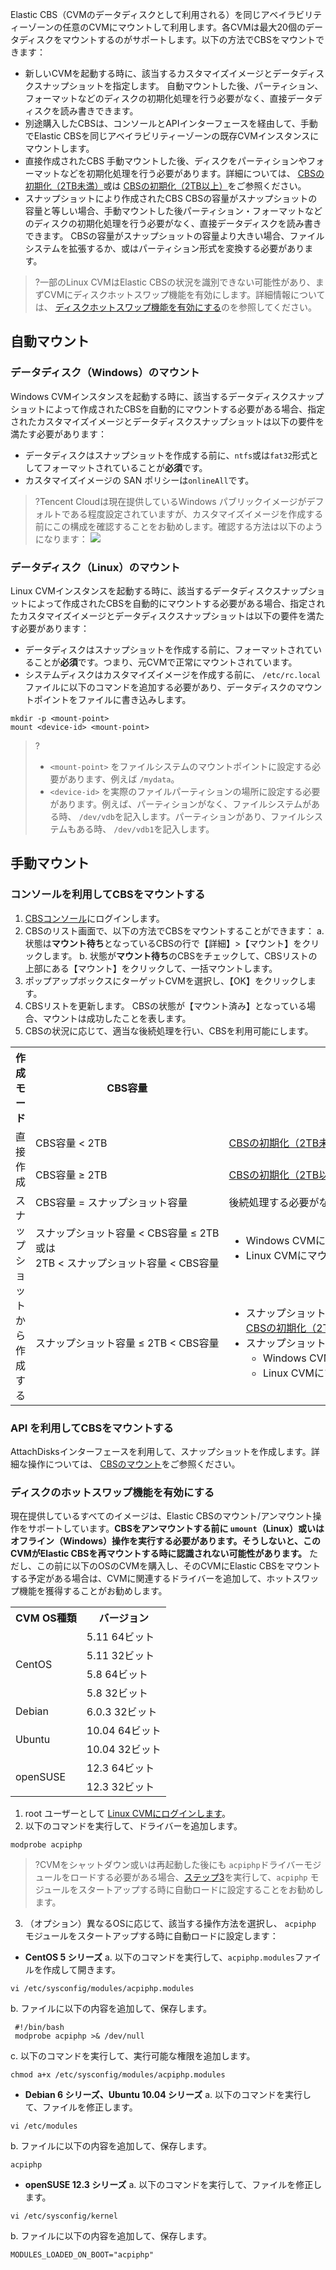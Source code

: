 Elastic CBS（CVMのデータディスクとして利用される）を同じアベイラビリティーゾーンの任意のCVMにマウントして利用します。各CVMは最大20個のデータディスクをマウントするのがサポートします。以下の方法でCBSをマウントできます：
- 新しいCVMを起動する時に、該当するカスタマイズイメージとデータディスクスナップショットを指定します。
自動マウントした後、パーティション、フォーマットなどのディスクの初期化処理を行う必要がなく、直接データディスクを読み書きできます。
- 別途購入したCBSは、コンソールとAPIインターフェースを経由して、手動でElastic CBSを同じアベイラビリティーゾーンの既存CVMインスタンスにマウントします。
 - 直接作成されたCBS
 手動マウントした後、ディスクをパーティションやフォーマットなどを初期化処理を行う必要があります。詳細については、 [CBSの初期化（2TB未満）](https://intl.cloud.tencent.com/document/product/362/31597)或は [CBSの初期化（2TB以上）](https://intl.cloud.tencent.com/document/product/362/31598)をご参照ください。
 - スナップショットにより作成されたCBS
  CBSの容量がスナップショットの容量と等しい場合、手動マウントした後パーティション・フォーマットなどのディスクの初期化処理を行う必要がなく、直接データディスクを読み書きできます。
	CBSの容量がスナップショットの容量より大きい場合、ファイルシステムを拡張するか、或はパーティション形式を変換する必要があります。

 >?一部のLinux CVMはElastic CBSの状況を識別できない可能性があり、まずCVMにディスクホットスワップ機能を有効にします。詳細情報については、 [ディスクホットスワップ機能を有効にする](#modprobeacpiphp)のを参照してください。

## 自動マウント
### データディスク（Windows）のマウント
Windows CVMインスタンスを起動する時に、該当するデータディスクスナップショットによって作成されたCBSを自動的にマウントする必要がある場合、指定されたカスタマイズイメージとデータディスクスナップショットは以下の要件を満たす必要があります：
- データディスクはスナップショットを作成する前に、`ntfs`或は`fat32`形式としてフォーマットされていることが**必須**です。
- カスタマイズイメージの SAN ポリシーは`onlineAll`です。
 >?Tencent Cloudは現在提供しているWindows パブリックイメージがデフォルトである程度設定されていますが、カスタマイズイメージを作成する前にこの構成を確認することをお勧めします。確認する方法は以下のようになります：
![](https://main.qcloudimg.com/raw/edac7337395de380c0ec801646e0a627.png)
 
 
### データディスク（Linux）のマウント
 Linux  CVMインスタンスを起動する時に、該当するデータディスクスナップショットによって作成されたCBSを自動的にマウントする必要がある場合、指定されたカスタマイズイメージとデータディスクスナップショットは以下の要件を満たす必要があります：
- データディスクはスナップショットを作成する前に、フォーマットされていることが**必須**です。つまり、元CVMで正常にマウントされています。
- システムディスクはカスタマイズイメージを作成する前に、 `/etc/rc.local` ファイルに以下のコマンドを追加する必要があり、データディスクのマウントポイントをファイルに書き込みします。
 ```
 mkdir -p <mount-point>
 mount <device-id> <mount-point>
 ```
>?
> - `<mount-point>` をファイルシステムのマウントポイントに設定する必要があります、例えば `/mydata`。
> - `<device-id>` を実際のファイルパーティションの場所に設定する必要があります。例えば、パーティションがなく、ファイルシステムがある時、 `/dev/vdb`を記入します。パーティションがあり、ファイルシステムもある時、 `/dev/vdb1`を記入します。

## 手動マウント

### コンソールを利用してCBSをマウントする
1.  [CBSコンソール](https://console.cloud.tencent.com/cvm/cbs)にログインします。
2. CBSのリスト画面で、以下の方法でCBSをマウントすることができます：
 a. 状態は**マウント待ち**となっているCBSの行で【詳細】>【マウント】をクリックします。
 b. 状態が**マウント待ち**のCBSをチェックして、CBSリストの上部にある【マウント】をクリックして、一括マウントします。
3. ポップアップボックスにターゲットCVMを選択し、【OK】をクリックします。
4. CBSリストを更新します。
 CBSの状態が【マウント済み】となっている場合、マウントは成功したことを表します。
5. CBSの状況に応じて、適当な後続処理を行い、CBSを利用可能にします。
 <table>
 <tr>
 <th>作成モード</th>
 <th>CBS容量</th>
 <th>後続処理</th>
 </tr>
 <tr>
 <td  rowspan="2">直接作成</td>
 <td>CBS容量 < 2TB</td>
 <td><a href="https://intl.cloud.tencent.com/document/product/362/31597">CBSの初期化（2TB未満）</a></td>
 </tr>
 <tr>
  <td>CBS容量 ≥ 2TB</td>
	<td><a href="https://intl.cloud.tencent.com/document/product/362/31598">CBSの初期化（2TB以上）</a></td>
 </tr>
  <tr>
	<td  rowspan="3">スナップショットから作成する</td>
	<td>CBS容量 = スナップショット容量</td>
	<td>後続処理する必要がない、マウントした後に直接利用できます。</td>
 </tr>
 </tr>
 <tr>
 <td nowrap="nowrap">スナップショット容量 < CBS容量 ≤ 2TB<br/>或は<br/>2TB < スナップショット容量 < CBS容量</td>
<td><ul><li> Windows CVMにマウントする：<a href="https://intl.cloud.tencent.com/document/product/362/31601">パーティション及びファイルシステム（Windows）を拡張する</a></li><li> Linux CVMにマウントする：<a href="https://intl.cloud.tencent.com/document/product/362/31602">パーティション及びファイルシステム（Linux）を拡張する</a></li></ul></td>
 </tr> 
 <tr>
 <td>スナップショット容量 ≤ 2TB < CBS容量</td>
<td nowrap="nowrap"><ul><li>スナップショットで MBR パーティションを利用する場合：</li><a href="https://intl.cloud.tencent.com/document/product/362/31598">CBSの初期化（2TB以上）</a> をご参照ください。 GPT を利用して再パーティションすると、<b>この操作により元のデータを削除されます</b><li>スナップショットで GPT パーティション形式を利用する場合：<ul><li> Windows CVMにマウントする：<a href="https://intl.cloud.tencent.com/document/product/362/31601">パーティション及びファイルシステム（Windows）を拡張する</a></li><li>Linux CVMにマウントする：<a href="https://intl.cloud.tencent.com/document/product/362/31602">パーティション及びファイルシステム（Linux）を拡張する</a></li></ul></td>
 </tr> 
 </table>

### API を利用してCBSをマウントする
 AttachDisksインターフェースを利用して、スナップショットを作成します。詳細な操作については、 [CBSのマウント](https://intl.cloud.tencent.com/document/product/362/16313)をご参照ください。

<span id="modprobeacpiphp"></span>
### ディスクのホットスワップ機能を有効にする
現在提供しているすべてのイメージは、Elastic CBSのマウント/アンマウント操作をサポートしています。**CBSをアンマウントする前に `umount`（Linux）或いはオフライン（Windows）操作を実行する必要があります。そうしないと、このCVMがElastic CBSを再マウントする時に認識されない可能性があります。**
ただし、この前に以下のOSのCVMを購入し、そのCVMにElastic CBSをマウントする予定がある場合は、CVMに関連するドライバーを追加して、ホットスワップ機能を獲得することがお勧めします。
<table>
<tbody>
<tr><th>CVM OS種類</th><th>バージョン</th>
<tr><td rowspan="4">CentOS</td><td>5.11 64ビット</td>
<tr><td>5.11 32ビット</td>
<tr><td>5.8 64ビット</td>
<tr><td>5.8 32ビット</td>
<tr><td >Debian</td><td>6.0.3 32ビット</td>
<tr><td rowspan="2">Ubuntu</td><td>10.04 64ビット</td>
<tr><td>10.04 32ビット</td>
<tr><td rowspan="2">openSUSE</td><td>12.3 64ビット</td>
<tr><td>12.3 32ビット</td>
</tbody>
</table>

1.  root ユーザーとして [ Linux CVMにログインします](https://intl.cloud.tencent.com/document/product/213/5436)。
2. 以下のコマンドを実行して、ドライバーを追加します。
```
modprobe acpiphp
```
>?CVMをシャットダウン或いは再起動した後にも `acpiphp`ドライバーモジュールをロードする必要がある場合、[ステップ3](#step3)を実行して、`acpiphp` モジュールをスタートアップする時に自動ロードに設定することをお勧めします。
<span id="step3"></span>
3. （オプション）異なるOSに応じて、該当する操作方法を選択し、 `acpiphp` モジュールをスタートアップする時に自動ロードに設定します：
 - **CentOS 5 シリーズ**
 a. 以下のコマンドを実行して、`acpiphp.modules`ファイルを作成して開きます。
```
vi /etc/sysconfig/modules/acpiphp.modules
```
b. ファイルに以下の内容を追加して、保存します。
```
 #!/bin/bash
 modprobe acpiphp >& /dev/null
```
c. 以下のコマンドを実行して、実行可能な権限を追加します。
```
chmod a+x /etc/sysconfig/modules/acpiphp.modules
```
 - **Debian 6 シリーズ、Ubuntu 10.04 シリーズ**
 a. 以下のコマンドを実行して、ファイルを修正します。
```
vi /etc/modules
```
b. ファイルに以下の内容を追加して、保存します。
```
acpiphp
```
 - **openSUSE 12.3 シリーズ**
 a. 以下のコマンドを実行して、ファイルを修正します。
```
vi /etc/sysconfig/kernel
```
b. ファイルに以下の内容を追加して、保存します。
```
MODULES_LOADED_ON_BOOT="acpiphp"
```
